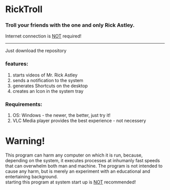﻿# RickTroll

### Troll your friends with the one and only Rick Astley.
Internet connection is <ins>NOT</ins> required!
<hr>
Just download the repository

### features:
1. starts videos of Mr. Rick Astley
2. sends a notification to the system
3. generates Shortcuts on the desktop
4. creates an Icon in the system tray

### Requirements:
1. OS: Windows - the newer, the better, just try it!
2. VLC Media player provides the best experience - not necessery

# Warning!
This program can harm any computer on which it is run, because, depending on the system, it executes processes at inhumanly fast speeds that can overwhelm both man and machine. The program is not intended to cause any harm, but is merely an experiment with an educational and entertaining background. 
<br>
starting this program at system start up is <ins>NOT</ins> recommended!
